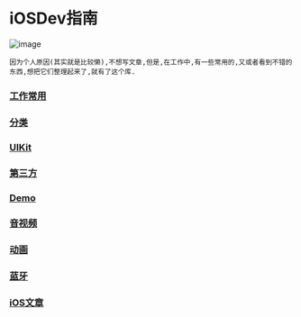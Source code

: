 # **iOSDev指南**
![image](http://peopleofcolorintech.com/wp-content/uploads/2016/02/iOS-Developer.jpg)
 
    因为个人原因(其实就是比较懒),不想写文章,但是,在工作中,有一些常用的,又或者看到不错的东西,想把它们整理起来了,就有了这个库.

### [工作常用](https://github.com/gongjujun/iOSDev/blob/master/MD/%E5%B7%A5%E4%BD%9C%E5%B8%B8%E7%94%A8.md)
### [分类](https://github.com/gongjujun/iOSDev/blob/master/MD/%E5%88%86%E7%B1%BB.md)
### [UIKit](https://github.com/gongjujun/iOSDev/blob/master/MD/UIKit.md)
### [第三方](https://github.com/gongjujun/iOSDev/blob/master/MD/%E7%AC%AC%E4%B8%89%E6%96%B9.md)
### [Demo](https://github.com/gongjujun/iOSDev/blob/master/MD/Demo.md)
### [音视频]()
### [动画]()
### [蓝牙]()
### [iOS文章](https://github.com/gongjujun/iOSDev/blob/master/MD/iOS%E6%96%87%E7%AB%A0.md)









